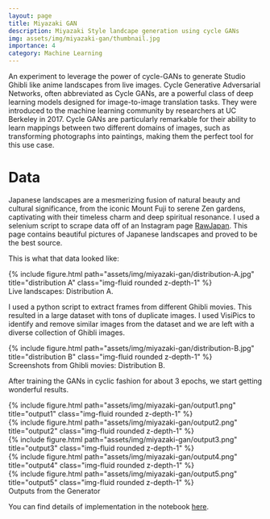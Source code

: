 ```yaml
---
layout: page
title: Miyazaki GAN
description: Miyazaki Style landcape generation using cycle GANs
img: assets/img/miyazaki-gan/thumbnail.jpg
importance: 4
category: Machine Learning
---
```


An experiment to leverage the power of cycle-GANs to generate Studio Ghibli like anime landscapes from live images.
Cycle Generative Adversarial Networks, often abbreviated as Cycle GANs, are a
powerful class of deep learning models designed for image-to-image translation
tasks. They were introduced to the machine learning community by researchers at
UC Berkeley in 2017. Cycle GANs are particularly remarkable for their ability to
learn mappings between two different domains of images, such as transforming
photographs into paintings, making them the perfect tool for this use case.

# Data

Japanese landscapes are a mesmerizing fusion of natural beauty and cultural
significance, from the iconic Mount Fuji to serene Zen gardens, captivating with
their timeless charm and deep spiritual resonance. I used a selenium script to
scrape data off of an Instagram page [RawJapan](https://www.instagram.com/raw_japan_/?hl=en).
This page contains beautiful pictures of Japanese landscapes and proved to be the best source.

This is what that data looked like:

<div class="row">
    <div class="col-sm mt-3 mt-md-0">
        {% include figure.html path="assets/img/miyazaki-gan/distribution-A.jpg" title="distribution A" class="img-fluid rounded z-depth-1" %}
    </div>
</div>
<div class="caption">
    Live landscapes: Distribution A.
</div>

I used a python script to extract frames from different Ghibli movies. This resulted in a large dataset with tons of duplicate images. I used VisiPics to identify and remove similar images from the dataset and we are left with a diverse collection of Ghibli images.

<div class="row">
    <div class="col-sm mt-3 mt-md-0">
        {% include figure.html path="assets/img/miyazaki-gan/distribution-B.jpg" title="distribution B" class="img-fluid rounded z-depth-1" %}
    </div>
</div>
<div class="caption">
    Screenshots from Ghibli movies: Distribution B.
</div>

After training the GANs in cyclic fashion for about 3 epochs, we start getting wonderful results.

<div class="row">
    <div class="col-sm mt-3 mt-md-0">
        {% include figure.html path="assets/img/miyazaki-gan/output1.png" title="output1" class="img-fluid rounded z-depth-1" %}
    </div>
</div>
<div class="row">
    <div class="col-sm mt-3 mt-md-0">
        {% include figure.html path="assets/img/miyazaki-gan/output2.png" title="output2" class="img-fluid rounded z-depth-1" %}
    </div>
</div>
<div class="row">
    <div class="col-sm mt-3 mt-md-0">
        {% include figure.html path="assets/img/miyazaki-gan/output3.png" title="output3" class="img-fluid rounded z-depth-1" %}
    </div>
</div>
<div class="row">
    <div class="col-sm mt-3 mt-md-0">
        {% include figure.html path="assets/img/miyazaki-gan/output4.png" title="output4" class="img-fluid rounded z-depth-1" %}
    </div>
</div>
<div class="row">
    <div class="col-sm mt-3 mt-md-0">
        {% include figure.html path="assets/img/miyazaki-gan/output5.png" title="output5" class="img-fluid rounded z-depth-1" %}
    </div>
</div>
<div class="caption">
    Outputs from the Generator
</div>

You can find details of implementation in the notebook [here](https://github.com/obi-wan-shinobi/Miyazaki-GAN/blob/master/Miyazaki_CycleGAN.ipynb).
